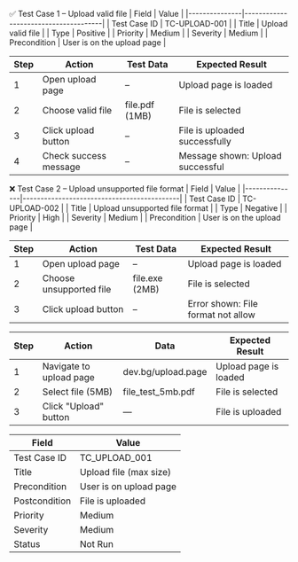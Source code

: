 ✅ Test Case 1 – Upload valid file
| Field         | Value                                |
|---------------|--------------------------------------|
| Test Case ID  | TC-UPLOAD-001                        |
| Title         | Upload valid file                    |
| Type          | Positive                             |
| Priority      | Medium                               |
| Severity      | Medium                               |
| Precondition  | User is on the upload page           |

| Step | Action                | Test Data       | Expected Result                   |
|------|------------------------|------------------|------------------------------------|
| 1    | Open upload page       | –                | Upload page is loaded             |
| 2    | Choose valid file      | file.pdf (1MB)   | File is selected                  |
| 3    | Click upload button    | –                | File is uploaded successfully     |
| 4    | Check success message  | –                | Message shown: Upload successful  |



❌ Test Case 2 – Upload unsupported file format
| Field         | Value                                      |
|---------------|--------------------------------------------|
| Test Case ID  | TC-UPLOAD-002                              |
| Title         | Upload unsupported file format             |
| Type          | Negative                                   |
| Priority      | High                                       |
| Severity      | Medium                                     |
| Precondition  | User is on the upload page                 |

| Step | Action                  | Test Data        | Expected Result                        |
|------|--------------------------|------------------|-----------------------------------------|
| 1    | Open upload page         | –                | Upload page is loaded                  |
| 2    | Choose unsupported file  | file.exe (2MB)   | File is selected                       |
| 3    | Click upload button      | –                | Error shown: File format not allow




| Step | Action                     | Data                | Expected Result            |
|------|----------------------------|---------------------|----------------------------|
| 1    | Navigate to upload page    | dev.bg/upload.page  | Upload page is loaded      |
| 2    | Select file (5MB)          | file_test_5mb.pdf   | File is selected           |
| 3    | Click "Upload" button      | —                   | File is uploaded           |


| Field           | Value                      |
|-----------------|----------------------------|
| Test Case ID    | TC_UPLOAD_001              |
| Title           | Upload file (max size)     |
| Precondition    | User is on upload page     |
| Postcondition   | File is uploaded           |
| Priority        | Medium                     |
| Severity        | Medium                     |
| Status          | Not Run                    |
